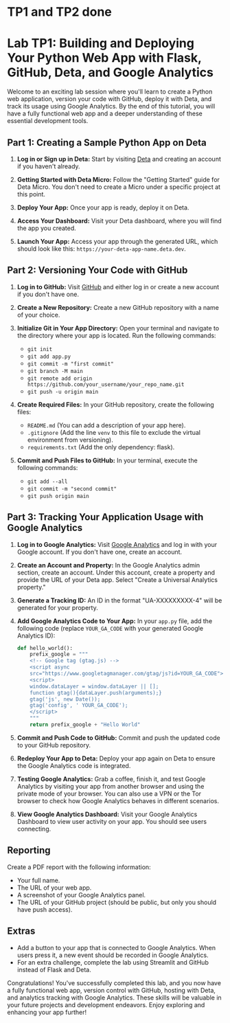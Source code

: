 # TP1 and TP2 done

# Lab TP1: Building and Deploying Your Python Web App with Flask, GitHub, Deta, and Google Analytics

Welcome to an exciting lab session where you'll learn to create a Python web application, version your code with GitHub, deploy it with Deta, and track its usage using Google Analytics. By the end of this tutorial, you will have a fully functional web app and a deeper understanding of these essential development tools.

## Part 1: Creating a Sample Python App on Deta

1. **Log in or Sign up in Deta:** Start by visiting [Deta](https://www.deta.sh/) and creating an account if you haven't already.

2. **Getting Started with Deta Micro:** Follow the "Getting Started" guide for Deta Micro. You don't need to create a Micro under a specific project at this point.

3. **Deploy Your App:** Once your app is ready, deploy it on Deta.

4. **Access Your Dashboard:** Visit your Deta dashboard, where you will find the app you created.

5. **Launch Your App:** Access your app through the generated URL, which should look like this: `https://your-deta-app-name.deta.dev`.

## Part 2: Versioning Your Code with GitHub

1. **Log in to GitHub:** Visit [GitHub](https://github.com/) and either log in or create a new account if you don't have one.

2. **Create a New Repository:** Create a new GitHub repository with a name of your choice.

3. **Initialize Git in Your App Directory:** Open your terminal and navigate to the directory where your app is located. Run the following commands:
    - `git init`
    - `git add app.py`
    - `git commit -m "first commit"`
    - `git branch -M main`
    - `git remote add origin https://github.com/your_username/your_repo_name.git`
    - `git push -u origin main`

4. **Create Required Files:** In your GitHub repository, create the following files:
    - `README.md` (You can add a description of your app here).
    - `.gitignore` (Add the line `venv` to this file to exclude the virtual environment from versioning).
    - `requirements.txt` (Add the only dependency: flask).

5. **Commit and Push Files to GitHub:** In your terminal, execute the following commands:
    - `git add --all`
    - `git commit -m "second commit"`
    - `git push origin main`

## Part 3: Tracking Your Application Usage with Google Analytics

1. **Log in to Google Analytics:** Visit [Google Analytics](https://analytics.google.com/) and log in with your Google account. If you don't have one, create an account.

2. **Create an Account and Property:** In the Google Analytics admin section, create an account. Under this account, create a property and provide the URL of your Deta app. Select "Create a Universal Analytics property."

3. **Generate a Tracking ID:** An ID in the format "UA-XXXXXXXXX-4" will be generated for your property.

4. **Add Google Analytics Code to Your App:** In your `app.py` file, add the following code (replace `YOUR_GA_CODE` with your generated Google Analytics ID):
   
   ```python
   def hello_world():
       prefix_google = """
       <!-- Google tag (gtag.js) -->
       <script async
       src="https://www.googletagmanager.com/gtag/js?id=YOUR_GA_CODE"></script>
       <script>
       window.dataLayer = window.dataLayer || [];
       function gtag(){dataLayer.push(arguments);}
       gtag('js', new Date());
       gtag('config', ' YOUR_GA_CODE');
       </script>
       """
       return prefix_google + "Hello World"
   ```

5. **Commit and Push Code to GitHub:** Commit and push the updated code to your GitHub repository.

6. **Redeploy Your App to Deta:** Deploy your app again on Deta to ensure the Google Analytics code is integrated.

7. **Testing Google Analytics:** Grab a coffee, finish it, and test Google Analytics by visiting your app from another browser and using the private mode of your browser. You can also use a VPN or the Tor browser to check how Google Analytics behaves in different scenarios.

8. **View Google Analytics Dashboard:** Visit your Google Analytics Dashboard to view user activity on your app. You should see users connecting.

## Reporting

Create a PDF report with the following information:

- Your full name.
- The URL of your web app.
- A screenshot of your Google Analytics panel.
- The URL of your GitHub project (should be public, but only you should have push access).

## Extras

- Add a button to your app that is connected to Google Analytics. When users press it, a new event should be recorded in Google Analytics.
- For an extra challenge, complete the lab using Streamlit and GitHub instead of Flask and Deta.

Congratulations! You've successfully completed this lab, and you now have a fully functional web app, version control with GitHub, hosting with Deta, and analytics tracking with Google Analytics. These skills will be valuable in your future projects and development endeavors. Enjoy exploring and enhancing your app further!